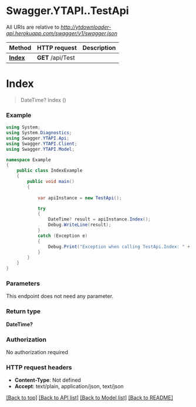 # Swagger.YTAPI..TestApi

All URIs are relative to *http://ytdownloader-api.herokuapp.com/swagger/v1/swagger.json*

Method | HTTP request | Description
------------- | ------------- | -------------
[**Index**](TestApi.md#index) | **GET** /api/Test | 


<a name="index"></a>
# **Index**
> DateTime? Index ()



### Example
```csharp
using System;
using System.Diagnostics;
using Swagger.YTAPI.Api;
using Swagger.YTAPI.Client;
using Swagger.YTAPI.Model;

namespace Example
{
    public class IndexExample
    {
        public void main()
        {
            
            var apiInstance = new TestApi();

            try
            {
                DateTime? result = apiInstance.Index();
                Debug.WriteLine(result);
            }
            catch (Exception e)
            {
                Debug.Print("Exception when calling TestApi.Index: " + e.Message );
            }
        }
    }
}
```

### Parameters
This endpoint does not need any parameter.

### Return type

**DateTime?**

### Authorization

No authorization required

### HTTP request headers

 - **Content-Type**: Not defined
 - **Accept**: text/plain, application/json, text/json

[[Back to top]](#) [[Back to API list]](../README.md#documentation-for-api-endpoints) [[Back to Model list]](../README.md#documentation-for-models) [[Back to README]](../README.md)

